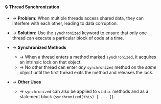 🔒 **Thread Synchronization**

- → **Problem:** When multiple threads access shared data, they can interfere with each other, leading to data corruption.
- → **Solution:** Use the `synchronized` keyword to ensure that only one thread can execute a particular block of code at a time.

- → **Synchronized Methods**
  - → When a thread enters a method marked `synchronized`, it acquires an intrinsic lock on that object.
  - → No other thread can enter *any* `synchronized` method on the *same object* until the first thread exits the method and releases the lock.

- → **Other Uses**
  - → `synchronized` can also be applied to `static` methods and as a statement block (`synchronized(this) { ... }`).
